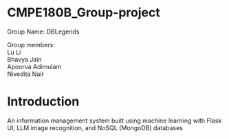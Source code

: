 # CMPE180B_Group-project

Group Name: DBLegends

Group members:\
Lu Li \
Bhavya Jain \
Apoorva Adimulam \
Nivedita Nair 

# Introduction
An information management system built using machine learning with Flask UI, LLM image recognition, and NoSQL (MongoDB) databases
